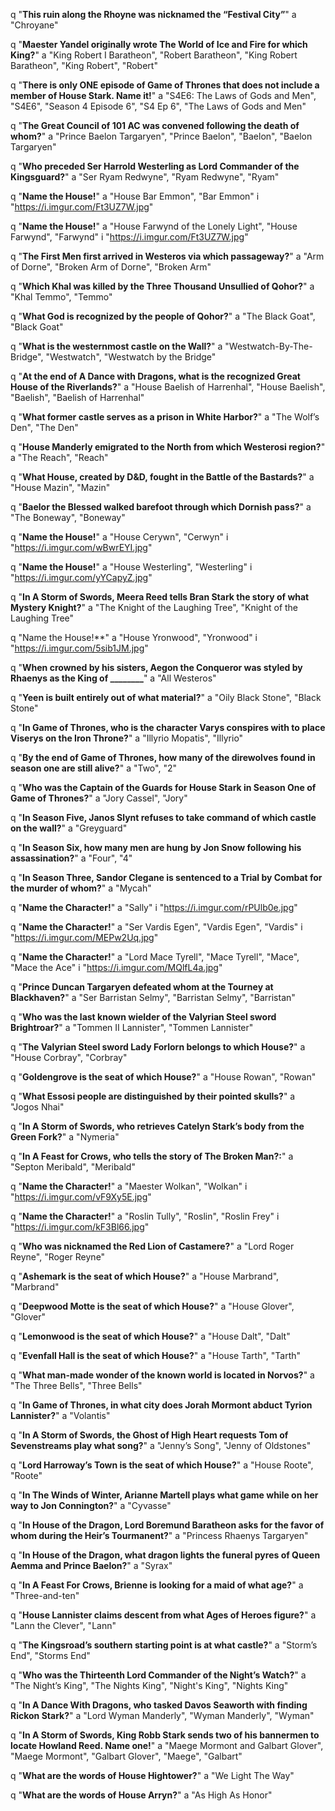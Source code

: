 q "**This ruin along the Rhoyne was nicknamed the “Festival City”**"
a "Chroyane"

q "**Maester Yandel originally wrote The World of Ice and Fire for which King?**"
a "King Robert I Baratheon", "Robert Baratheon", "King Robert Baratheon", "King Robert", "Robert"

q "**There is only ONE episode of Game of Thrones that does not include a member of House Stark. Name it!**" 
a "S4E6: The Laws of Gods and Men", "S4E6", "Season 4 Episode 6", "S4 Ep 6", "The Laws of Gods and Men"

q "**The Great Council of 101 AC was convened following the death of whom?**"
a "Prince Baelon Targaryen", "Prince Baelon", "Baelon", "Baelon Targaryen"

q "**Who preceded Ser Harrold Westerling as Lord Commander of the Kingsguard?**"
a "Ser Ryam Redwyne", "Ryam Redwyne", "Ryam"

q "**Name the House!**" 
a "House Bar Emmon", "Bar Emmon"
i "https://i.imgur.com/Ft3UZ7W.jpg"

q "**Name the House!**" 
a "House Farwynd of the Lonely Light", "House Farwynd", "Farwynd"
i "https://i.imgur.com/Ft3UZ7W.jpg"

q "**The First Men first arrived in Westeros via which passageway?**"
a "Arm of Dorne", "Broken Arm of Dorne", "Broken Arm"

q "**Which Khal was killed by the Three Thousand Unsullied of Qohor?**"
a "Khal Temmo", "Temmo"

q "**What God is recognized by the people of Qohor?**"
a "The Black Goat", "Black Goat"

q "**What is the westernmost castle on the Wall?**" 
a "Westwatch-By-The-Bridge", "Westwatch", "Westwatch by the Bridge"

q "**At the end of A Dance with Dragons, what is the recognized Great House of the Riverlands?**" 
a "House Baelish of Harrenhal", "House Baelish", "Baelish", "Baelish of Harrenhal"

q "**What former castle serves as a prison in White Harbor?**" 
a "The Wolf’s Den", "The Den"

q "**House Manderly emigrated to the North from which Westerosi region?**" 
a "The Reach", "Reach"

q "**What House, created by D&D, fought in the Battle of the Bastards?**" 
a "House Mazin", "Mazin"

q "**Baelor the Blessed walked barefoot through which Dornish pass?**" 
a "The Boneway", "Boneway"

q "**Name the House!**" 
a "House Cerywn", "Cerwyn"
i "https://i.imgur.com/wBwrEYI.jpg"

q "**Name the House!**" 
a "House Westerling", "Westerling"
i "https://i.imgur.com/yYCapyZ.jpg"

q "**In A Storm of Swords, Meera Reed tells Bran Stark the story of what Mystery Knight?**" 
a "The Knight of the Laughing Tree", "Knight of the Laughing Tree"

q "Name the House!**"
a "House Yronwood", "Yronwood"
i "https://i.imgur.com/5sib1JM.jpg"

q "**When crowned by his sisters, Aegon the Conqueror was styled by Rhaenys as the King of ________**"
a "All Westeros"

q "**Yeen is built entirely out of what material?**"
a "Oily Black Stone", "Black Stone"

q "**In Game of Thrones, who is the character Varys conspires with to place Viserys on the Iron Throne?**" 
a "Illyrio Mopatis", "Illyrio"

q "**By the end of Game of Thrones, how many of the direwolves found in season one are still alive?**" 
a "Two", "2"

q "**Who was the Captain of the Guards for House Stark in Season One of Game of Thrones?**" 
a "Jory Cassel", "Jory"

q "**In Season Five, Janos Slynt refuses to take command of which castle on the wall?**" 
a "Greyguard"

q "**In Season Six, how many men are hung by Jon Snow following his assassination?**" 
a "Four", "4"

q "**In Season Three, Sandor Clegane is sentenced to a Trial by Combat for the murder of whom?**"
a "Mycah"

q "**Name the Character!**"
a "Sally"
i "https://i.imgur.com/rPUlb0e.jpg"

q "**Name the Character!**"
a "Ser Vardis Egen", "Vardis Egen", "Vardis"
i "https://i.imgur.com/MEPw2Uq.jpg"

q "**Name the Character!**"
a "Lord Mace Tyrell", "Mace Tyrell", "Mace", "Mace the Ace"
i "https://i.imgur.com/MQlfL4a.jpg"

q "**Prince Duncan Targaryen defeated whom at the Tourney at Blackhaven?**" 
a "Ser Barristan Selmy", "Barristan Selmy", "Barristan"

q "**Who was the last known wielder of the Valyrian Steel sword Brightroar?**" 
a "Tommen II Lannister", "Tommen Lannister"

q "**The Valyrian Steel sword Lady Forlorn belongs to which House?**"
a "House Corbray", "Corbray"

q "**Goldengrove is the seat of which House?**" 
a "House Rowan", "Rowan"

q "**What Essosi people are distinguished by their pointed skulls?**" 
a "Jogos Nhai"

q "**In A Storm of Swords, who retrieves Catelyn Stark’s body from the Green Fork?**"
a "Nymeria"

q "**In A Feast for Crows, who tells the story of The Broken Man?:**" 
a "Septon Meribald", "Meribald"

q "**Name the Character!**"
a "Maester Wolkan", "Wolkan"
i "https://i.imgur.com/vF9Xy5E.jpg"

q "**Name the Character!**" 
a "Roslin Tully", "Roslin", "Roslin Frey"
i "https://i.imgur.com/kF3Bl66.jpg"

q "**Who was nicknamed the Red Lion of Castamere?**"
a "Lord Roger Reyne", "Roger Reyne"

q "**Ashemark is the seat of which House?**"
a "House Marbrand", "Marbrand"

q "**Deepwood Motte is the seat of which House?**" 
a "House Glover", "Glover"

q "**Lemonwood is the seat of which House?**"
a "House Dalt", "Dalt"

q "**Evenfall Hall is the seat of which House?**"
a "House Tarth", "Tarth"

q "**What man-made wonder of the known world is located in Norvos?**"
a "The Three Bells", "Three Bells"

q "**In Game of Thrones, in what city does Jorah Mormont abduct Tyrion Lannister?**"
a "Volantis"

q "**In A Storm of Swords, the Ghost of High Heart requests Tom of Sevenstreams play what song?**" 
a "Jenny’s Song", "Jenny of Oldstones"

q "**Lord Harroway’s Town is the seat of which House?**" 
a "House Roote", "Roote"

q "**In The Winds of Winter, Arianne Martell plays what game while on her way to Jon Connington?**"
a "Cyvasse"

q "**In House of the Dragon, Lord Boremund Baratheon asks for the favor of whom during the Heir’s Tourmanent?**" 
a "Princess Rhaenys Targaryen"

q "**In House of the Dragon, what dragon lights the funeral pyres of Queen Aemma and Prince Baelon?**" 
a "Syrax"

q "**In A Feast For Crows, Brienne is looking for a maid of what age?**"
a "Three-and-ten"

q "**House Lannister claims descent from what Ages of Heroes figure?**"
a "Lann the Clever", "Lann"

q "**The Kingsroad’s southern starting point is at what castle?**" 
a "Storm’s End", "Storms End"

q "**Who was the Thirteenth Lord Commander of the Night’s Watch?**" 
a "The Night’s King", "The Nights King", "Night's King", "Nights King"

q "**In A Dance With Dragons, who tasked Davos Seaworth with finding Rickon Stark?**" 
a "Lord Wyman Manderly", "Wyman Manderly", "Wyman"

q "**In A Storm of Swords, King Robb Stark sends two of his bannermen to locate Howland Reed. Name one!**" 
a "Maege Mormont and Galbart Glover", "Maege Mormont", "Galbart Glover", "Maege", "Galbart"

q "**What are the words of House Hightower?**"
a "We Light The Way"

q "**What are the words of House Arryn?**" 
a "As High As Honor"

